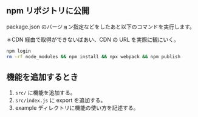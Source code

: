 ## npm リポジトリに公開

package.json のバージョン指定などをしたあと以下のコマンドを実行します。

＊CDN 経由で取得ができないばあい、CDN の URL を実際に観にいく。

```bash
npm login
rm -rf node_modules && npm install && npx webpack && npm publish
```

## 機能を追加するとき

1. `src/` に機能を追加する。
2. `src/index.js` に export を追加する。
3. example ディレクトリに機能の使い方を記述する。
